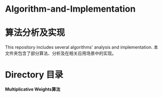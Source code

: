 # Algorithm-and-Implementation  
# 算法分析及实现  
This repository includes several algorithms' analysis and implementation. 
本文件夹包含了部分算法、分析及在相关应用场景中的实现。  

# Directory 目录  
__Multiplicative Weights算法__  

